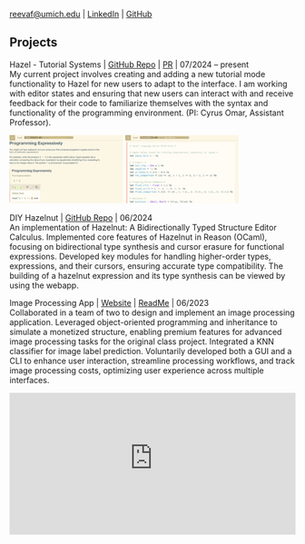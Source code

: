 [reevaf@umich.edu](reevaf@umich.edu) |
[LinkedIn](https://www.linkedin.com/in/reeva-faisal/) |
[GitHub](https://github.com/reevafaisal)

## Projects
Hazel - Tutorial Systems | [GitHub Repo](https://github.com/hazelgrove/hazel/pull/1330) | [PR](https://github.com/hazelgrove/hazel/pull/1330) | 07/2024 – present  
My current project involves creating and adding a new tutorial mode functionality to Hazel for new users to adapt to the interface. I am working with editor states and ensuring that new users can interact with and receive feedback for their code to familiarize themselves with the syntax and functionality of the programming environment. (PI: Cyrus Omar, Assistant Professor).
<p>
  <img src="Screenshot 2024-10-11 at 7.53.01 PM.png" alt="Image 1" width="200px">
  <img src="Screenshot 2024-10-11 at 7.52.12 PM.png" alt="Image 2" width="200px">
</p>

DIY Hazelnut | [GitHub Repo](https://github.com/reevafaisal/diyHazelnut) | 06/2024  
An implementation of Hazelnut: A Bidirectionally Typed Structure Editor Calculus. Implemented core features of Hazelnut in Reason (OCaml), focusing on bidirectional type synthesis and cursor erasure for functional expressions. Developed key modules for handling higher-order types, expressions, and their cursors, ensuring accurate type compatibility. The building of a hazelnut expression and its type synthesis can be viewed by using the webapp.

Image Processing App | [Website](https://reevafaisal.pythonanywhere.com/) | [ReadMe](https://github.com/user-attachments/assets/4ffcce0d-8a95-4333-ada5-b8607b42b549) | 06/2023  
Collaborated in a team of two to design and implement an image processing application. Leveraged object-oriented programming and inheritance to simulate a monetized structure, enabling premium features for advanced image processing tasks for the original class project. Integrated a KNN classifier for image label prediction. Voluntarily developed both a GUI and a CLI to enhance user interaction, streamline processing workflows, and track image processing costs, optimizing user experience across multiple interfaces. 
<iframe src="https://reevafaisal.pythonanywhere.com" width="100%" height="250" frameborder="0" scrolling="yes"></iframe>


